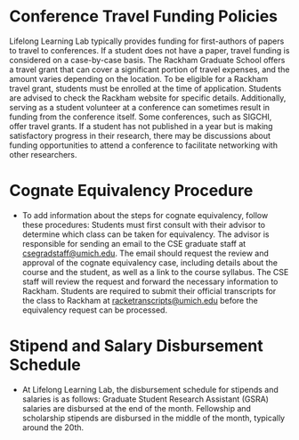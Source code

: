 # Conference Travel Funding Policies

Lifelong Learning Lab typically provides funding for first-authors of papers to travel to conferences. If a student does not have a paper, travel funding is considered on a case-by-case basis. The Rackham Graduate School offers a travel grant that can cover a significant portion of travel expenses, and the amount varies depending on the location. To be eligible for a Rackham travel grant, students must be enrolled at the time of application. Students are advised to check the Rackham website for specific details. Additionally, serving as a student volunteer at a conference can sometimes result in funding from the conference itself. Some conferences, such as SIGCHI, offer travel grants. If a student has not published in a year but is making satisfactory progress in their research, there may be discussions about funding opportunities to attend a conference to facilitate networking with other researchers.

# Cognate Equivalency Procedure

- To add information about the steps for cognate equivalency, follow these procedures: Students must first consult with their advisor to determine which class can be taken for equivalency. The advisor is responsible for sending an email to the CSE graduate staff at csegradstaff@umich.edu. The email should request the review and approval of the cognate equivalency case, including details about the course and the student, as well as a link to the course syllabus. The CSE staff will review the request and forward the necessary information to Rackham. Students are required to submit their official transcripts for the class to Rackham at racketranscripts@umich.edu before the equivalency request can be processed.

# Stipend and Salary Disbursement Schedule

- At Lifelong Learning Lab, the disbursement schedule for stipends and salaries is as follows: Graduate Student Research Assistant (GSRA) salaries are disbursed at the end of the month. Fellowship and scholarship stipends are disbursed in the middle of the month, typically around the 20th.